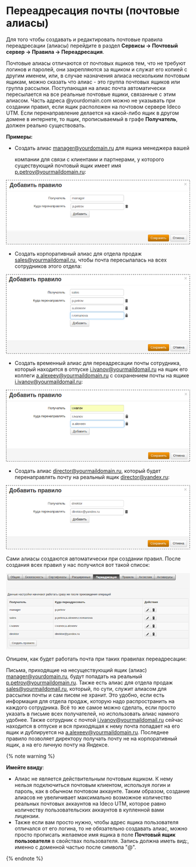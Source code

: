 # Переадресация почты \(почтовые алиасы\)

Для того чтобы создавать и редактировать почтовые правила переадресации \(алиасы\) перейдите в раздел **Сервисы -&gt; Почтовый сервер -&gt; Правила -&gt; Переадресация**.

Почтовые алиасы отличаются от почтовых ящиков тем, что не требуют логинов и паролей, они закрепляются за ящиком и служат его копией с другим именем, или, в случае назначения алиаса нескольким почтовым ящикам, можно сказать что алиас - это группа почтовых ящиков или группа рассылки. Поступающая на алиас почта автоматически пересылается на все реальные почтовые ящики, связанные с этим алиасом. Часть адреса @yourdomain.com можно не указывать при создании правил, если ящик расположен на почтовом сервере Ideco UTM. Если перенаправление делается на какой-либо ящик в другом домене в интернете, то ящик, прописываемый в графе **Получатель**, должен реально существовать.

**Примеры:**

* Создать алиас [manager@yourdomain.ru](mailto:manager@yourdomain.ru) для ящика менеджера вашей

  компании для связи с клиентами и партнерами, у которого существующий почтовый ящик имеет имя [p.petrov@yourmaildomain.ru](mailto:yaremenko.s.v@yourmaildomain.ru):  

![](../../../_images/4982601.png)

* Создать корпоративный алиас для отдела продаж [sales@yourmaildomail.ru](mailto:sales@yourmaildomail.ru), чтобы почта пересылалась на всех сотрудников этого отдела:  

![](../../../_images/4982602.png)

* Создать временный алиас для переадресации почты сотрудника, который находится в отпуске [i.ivanov@yourmaildomail.ru](mailto:i.ivanov@yourmaildomail.ru) на ящик его коллеги [a.alexeev@yourmaildomain.ru](mailto:a.alexeev@yourmaildomain.ru) с сохранением почты на ящике [i.ivanov@yourmaildomail.ru](mailto:p.petrov@yourmaildomail.ru):  

![](../../../_images/4982603.png)

* Создать алиас [director@yourmaildomain.ru](mailto:director@yourmaildomain.ru), который будет перенаправлять почту на реальный ящик [director@yandex.ru](mailto:director@yandex.ru):  

![](../../../_images/4982604.png)

Сами алиасы создаются автоматически при создании правил. После создания всех правил у нас получился вот такой список:

![](../../../_images/4982605.png)

Опишем, как будет работать почта при таких правилах переадресации:

Письма, приходящие на несуществующий ящик \(алиас\) [manager@yourdomain.ru](mailto:manager@yourdomain.ru), будут попадать на реальный [p.petrov@yourmaildomain.ru](mailto:yaremenko.s.v@yourmaildomain.ru). Также есть алиас для отдела продаж [sales@yourmaildomail.ru](mailto:sales@yourmaildomail.ru), который, по сути, служит алиасом для рассылки почты и сам писем не хранит. Это удобно, если есть информация для отдела продаж, которую надо распространить на каждого сотрудника. Всё то же самое можно сделать, если просто указать в письме всех получателей, но использовать алиас намного удобнее. Также сотрудник с почтой [i.ivanov@yourmaildomail.ru](mailto:i.ivanov@yourmaildomail.ru) сейчас находится в отпуске и вся приходящая к нему почта попадает на его ящик и дублируется на [a.alexeev@yourmaildomain.ru](mailto:a.alexeev@yourmaildomain.ru). Последнее правило позволяет директору получать почту не на корпоративный ящик, а на его личную почту на Яндексе.

{% note warning %}

**Имейте ввиду**: 

* Алиас не является действительным почтовым ящиком. К нему нельзя подключиться почтовым клиентом, используя логин и пароль, как в обычном почтовом аккаунте. Таким образом, создание алиасов не увеличивает максимально возможное количество реальных почтовых аккаунтов на Ideco UTM, которое равно количеству пользовательских аккаунтов в купленной вами лицензии. 
* Также если вам просто нужно, чтобы адрес ящика пользователя отличался от его логина, то не обязательно создавать алиас, можно просто прописать желаемое имя ящика в поле **Почтовый ящик пользователя** в свойствах пользователя. Запись должна иметь вид:, именно с доменной частью после символа "@".

{% endnote %}

